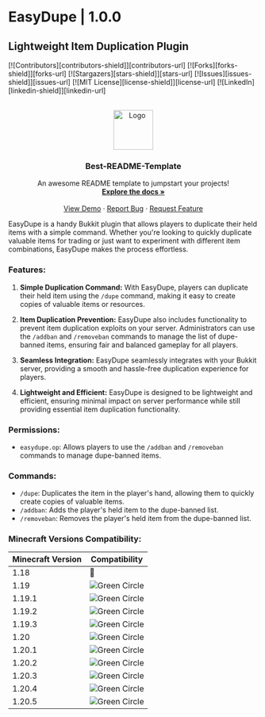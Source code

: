 # EasyDupe | 1.0.0

## Lightweight Item Duplication Plugin

<!-- PROJECT SHIELDS -->
<!--
*** I'm using markdown "reference style" links for readability.
*** Reference links are enclosed in brackets [ ] instead of parentheses ( ).
*** See the bottom of this document for the declaration of the reference variables
*** for contributors-url, forks-url, etc. This is an optional, concise syntax you may use.
*** https://www.markdownguide.org/basic-syntax/#reference-style-links
-->
[![Contributors][contributors-shield]][contributors-url]
[![Forks][forks-shield]][forks-url]
[![Stargazers][stars-shield]][stars-url]
[![Issues][issues-shield]][issues-url]
[![MIT License][license-shield]][license-url]
[![LinkedIn][linkedin-shield]][linkedin-url]



<!-- PROJECT LOGO -->
<br />
<div align="center">
  <a href="https://github.com/othneildrew/Best-README-Template">
    <img src="images/logo.png" alt="Logo" width="80" height="80">
  </a>

  <h3 align="center">Best-README-Template</h3>

  <p align="center">
    An awesome README template to jumpstart your projects!
    <br />
    <a href="https://github.com/othneildrew/Best-README-Template"><strong>Explore the docs »</strong></a>
    <br />
    <br />
    <a href="https://github.com/othneildrew/Best-README-Template">View Demo</a>
    ·
    <a href="https://github.com/othneildrew/Best-README-Template/issues/new?labels=bug&template=bug-report---.md">Report Bug</a>
    ·
    <a href="https://github.com/othneildrew/Best-README-Template/issues/new?labels=enhancement&template=feature-request---.md">Request Feature</a>
  </p>
</div>


EasyDupe is a handy Bukkit plugin that allows players to duplicate their held items with a simple command. Whether you're looking to quickly duplicate valuable items for trading or just want to experiment with different item combinations, EasyDupe makes the process effortless.

### Features:

1. **Simple Duplication Command:** With EasyDupe, players can duplicate their held item using the `/dupe` command, making it easy to create copies of valuable items or resources.

2. **Item Duplication Prevention:** EasyDupe also includes functionality to prevent item duplication exploits on your server. Administrators can use the `/addban` and `/removeban` commands to manage the list of dupe-banned items, ensuring fair and balanced gameplay for all players.

3. **Seamless Integration:** EasyDupe seamlessly integrates with your Bukkit server, providing a smooth and hassle-free duplication experience for players.

4. **Lightweight and Efficient:** EasyDupe is designed to be lightweight and efficient, ensuring minimal impact on server performance while still providing essential item duplication functionality.

### Permissions:

- `easydupe.op`: Allows players to use the `/addban` and `/removeban` commands to manage dupe-banned items.

### Commands:

- `/dupe`: Duplicates the item in the player's hand, allowing them to quickly create copies of valuable items.
- `/addban`: Adds the player's held item to the dupe-banned list.
- `/removeban`: Removes the player's held item from the dupe-banned list.






### Minecraft Versions Compatibility:

| Minecraft Version | Compatibility |
|-------------------|---------------|
| 1.18              | 🔴|
| 1.19              | ![Green Circle](https://place-hold.it/15/00FF00/000000?text=+) |
| 1.19.1            | ![Green Circle](https://place-hold.it/15/00FF00/000000?text=+) |
| 1.19.2            | ![Green Circle](https://place-hold.it/15/00FF00/000000?text=+) |
| 1.19.3            | ![Green Circle](https://place-hold.it/15/00FF00/000000?text=+) |
| 1.20              | ![Green Circle](https://place-hold.it/15/00FF00/000000?text=+) |
| 1.20.1            | ![Green Circle](https://place-hold.it/15/00FF00/000000?text=+) |
| 1.20.2            | ![Green Circle](https://place-hold.it/15/00FF00/000000?text=+) |
| 1.20.3            | ![Green Circle](https://place-hold.it/15/00FF00/000000?text=+) |
| 1.20.4            | ![Green Circle](https://place-hold.it/15/00FF00/000000?text=+) |
| 1.20.5            | ![Green Circle](https://place-hold.it/15/00FF00/000000?text=+) |
